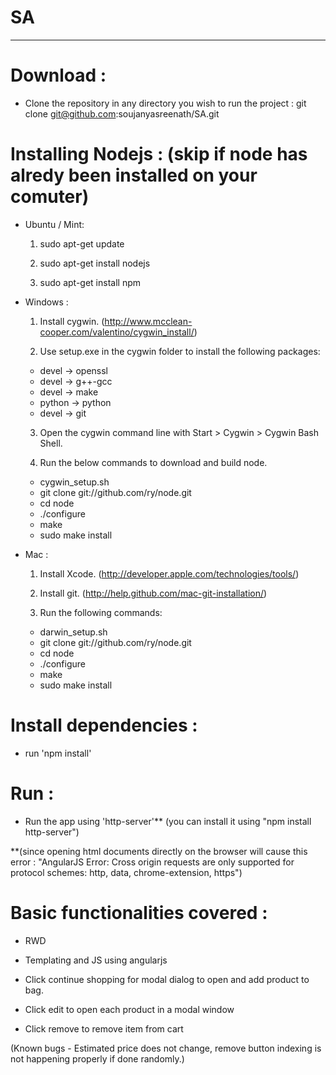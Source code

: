 # SA
-----------

# Download :

 - Clone the repository in any directory you wish to run the project : git clone git@github.com:soujanyasreenath/SA.git

# Installing Nodejs : (skip if node has alredy been installed on your comuter)

 - Ubuntu / Mint: 
    
    1) sudo apt-get update
    
    2) sudo apt-get install nodejs
    
    3) sudo apt-get install npm

 - Windows :
    
    1) Install cygwin. (http://www.mcclean-cooper.com/valentino/cygwin_install/)
    
    2) Use setup.exe in the cygwin folder to install the following packages:
      - devel → openssl
      - devel → g++-gcc
      - devel → make
      - python → python
      - devel → git

    3) Open the cygwin command line with Start > Cygwin > Cygwin Bash Shell.

    4) Run the below commands to download and build node.
      - cygwin_setup.sh
      - git clone git://github.com/ry/node.git
      - cd node
      - ./configure
      - make
      - sudo make install

 - Mac :
    
    1) Install Xcode. (http://developer.apple.com/technologies/tools/)
    
    2) Install git. (http://help.github.com/mac-git-installation/)
    
    3) Run the following commands:
      - darwin_setup.sh
      - git clone git://github.com/ry/node.git
      - cd node
      - ./configure
      - make
      - sudo make install

# Install dependencies :
 
 - run 'npm install'

# Run :

  - Run the app using 'http-server'** (you can install it using "npm install http-server") 
   
   **(since opening html documents directly on the browser will cause this error : "AngularJS Error: Cross origin requests are only supported for protocol schemes: http, data, chrome-extension, https")

# Basic functionalities covered :

 - RWD

 - Templating and JS using angularjs
 
 - Click continue shopping for modal dialog to open and add product to bag.

 - Click edit to open each product in a modal window

 - Click remove to remove item from cart

(Known bugs - Estimated price does not change, remove button indexing is not happening properly if done randomly.)
